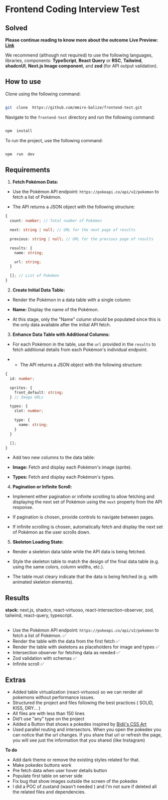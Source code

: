 # Frontend Coding Interview Test

## Solved

**Please continue reading to know more about the outcome**
**Live Preview:** [**Link**](https://frontend-test-kappa-one.vercel.app/)

We recommend (although not required) to use the following languages, libraries, components: **TypeScript**, **React Query** or **RSC**, **Tailwind**, **shadcnUI**, **Next.js Image component**, and **zod** (for API output validation).

## How to use

Clone using the following command:

```bash

git  clone  https://github.com/mmiro-balize/frontend-test.git

```

Navigate to the `frontend-test` directory and run the following command:

```bash

npm  install

```

To run the project, use the following command:

```bash

npm  run  dev

```

## Requirements

1.  **Fetch Pokémon Data:**

- Use the Pokémon API endpoint: `https://pokeapi.co/api/v2/pokemon` to fetch a list of Pokémon.

- The API returns a JSON object with the following structure:

```typescript
{
  count: number; // Total number of Pokémon

  next: string | null; // URL for the next page of results

  previous: string | null; // URL for the previous page of results

  results: {
    name: string;

    url: string;
  }

  []; // List of Pokémon
}
```

2.  **Create Initial Data Table:**

- Render the Pokémon in a data table with a single column:

- **Name:** Display the name of the Pokémon.

- At this stage, only the "Name" column should be populated since this is the only data available after the initial API fetch.

3.  **Enhance Data Table with Additional Columns:**

- For each Pokémon in the table, use the `url` provided in the `results` to fetch additional details from each Pokémon's individual endpoint.

- - The API returns a JSON object with the following structure:

```typescript
{
  id: number;

  sprites: {
    front_default: string;
  } // Image URLs

  types: {
    slot: number;

    type: {
      name: string;
    }
  }

  [];
}
```

- Add two new columns to the data table:

- **Image:** Fetch and display each Pokémon's image (sprite).

- **Types:** Fetch and display each Pokémon's types.

4.  **Pagination or Infinite Scroll:**

- Implement either pagination or infinite scrolling to allow fetching and displaying the next set of Pokémon using the `next` property from the API response.

- If pagination is chosen, provide controls to navigate between pages.

- If infinite scrolling is chosen, automatically fetch and display the next set of Pokémon as the user scrolls down.

5.  **Skeleton Loading State:**

- Render a skeleton data table while the API data is being fetched.

- Style the skeleton table to match the design of the final data table (e.g. using the same colors, column widths, etc.).

- The table must cleary indicate that the data is being fetched (e.g. with animated skeleton elements).

## Results

**stack:** next.js, shadcn, react-virtuoso, react-intersection-observer, zod, tailwind, react-query, typescript.

##

- Use the Pokémon API endpoint: `https://pokeapi.co/api/v2/pokemon` to fetch a list of Pokémon. ✅
- Render the table with the data from the first fetch ✅
- Render the table with skeletons as placeholders for image and types ✅
- Intersection observer for fetching data as needed ✅
- Zod validation with schemas ✅
- Infinite scroll ✅

## Extras

- Added table virtualization (react-virtuoso) so we can render all pokemons without performance issues.
- Structured the project and files following the best practices ( SOLID, KISS, DRY... )
- All files are with less than 150 lines
- Did't use "any" type on the project
- Added a Button that shows a pokedex inspired by [Bidji's CSS Art](https://codepen.io/Bidji/pen/MYdPwo)
- Used parallel routing and intersectors. When you open the pokedex you can notice that the url changes. If you share that url or refresh the page, you will see just the information that you shared (like Instagram)

**To do**

- Add dark theme or remove the existing styles related for that.
- Make pokedex buttons work
- Pre fetch data when user hover details button
- Populate first table on server side
- Fix bug that show images outside the screen of the pokedex
- I did a POC of zustand (wasn't needed ) and I'm not sure if deleted all the related files and dependencies.
